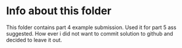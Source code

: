 # Info about this folder

This folder contains part 4 example submission. Used it for part 5 ass suggested. How ever i did not want to commit solution to github and decided to leave it out.